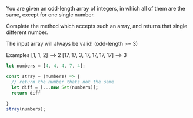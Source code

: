 You are given an odd-length array of integers, in which all of them are the same, except for one single number.

Complete the method which accepts such an array, and returns that single different number.

The input array will always be valid! (odd-length >= 3)

Examples
[1, 1, 2] ==> 2
[17, 17, 3, 17, 17, 17, 17] ==> 3

```javascript
let numbers = [4, 4, 4, 7, 4];

const stray = (numbers) => {
  // return the number thats not the same
  let diff = [...new Set(numbers)];
  return diff
 
}
stray(numbers);
```